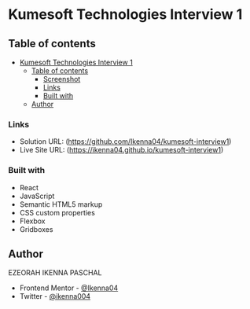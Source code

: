 # Kumesoft Technologies Interview 1

## Table of contents

- [Kumesoft Technologies Interview 1](#login-form)
  - [Table of contents](#table-of-contents)
    - [Screenshot](#screenshot)
    - [Links](#links)
    - [Built with](#built-with)
  - [Author](#author)

### Links

- Solution URL: (https://github.com/Ikenna04/kumesoft-interview1)
- Live Site URL: (https://ikenna04.github.io/kumesoft-interview1)

### Built with

- React
- JavaScript
- Semantic HTML5 markup
- CSS custom properties
- Flexbox
- Gridboxes

## Author

EZEORAH IKENNA PASCHAL

<!-- - Website - [Add your name here](https://www.your-site.com) -->

- Frontend Mentor - [@Ikenna04](https://www.frontendmentor.io/profile/Ikenna04)
- Twitter - [@ikenna004](https://www.twitter.com/ikenna004)
